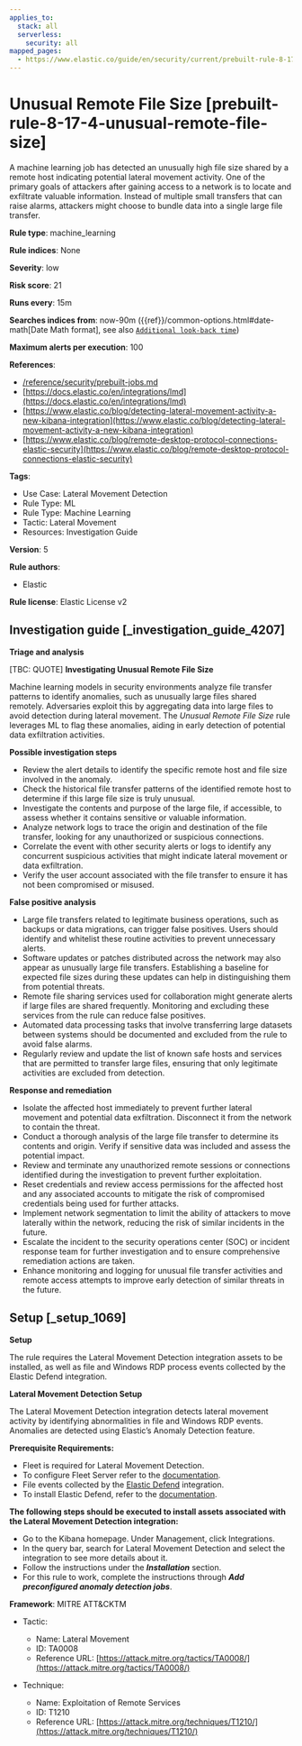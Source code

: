 ```yaml
---
applies_to:
  stack: all
  serverless:
    security: all
mapped_pages:
  - https://www.elastic.co/guide/en/security/current/prebuilt-rule-8-17-4-unusual-remote-file-size.html
---
```


# Unusual Remote File Size [prebuilt-rule-8-17-4-unusual-remote-file-size]

A machine learning job has detected an unusually high file size shared by a remote host indicating potential lateral movement activity. One of the primary goals of attackers after gaining access to a network is to locate and exfiltrate valuable information. Instead of multiple small transfers that can raise alarms, attackers might choose to bundle data into a single large file transfer.

**Rule type**: machine_learning

**Rule indices**: None

**Severity**: low

**Risk score**: 21

**Runs every**: 15m

**Searches indices from**: now-90m ({{ref}}/common-options.html#date-math[Date Math format], see also [`Additional look-back time`](docs-content://solutions/security/detect-and-alert/create-detection-rule.md#rule-schedule))

**Maximum alerts per execution**: 100

**References**:

* [/reference/security/prebuilt-jobs.md](/reference/prebuilt-jobs.md)
* [https://docs.elastic.co/en/integrations/lmd](https://docs.elastic.co/en/integrations/lmd)
* [https://www.elastic.co/blog/detecting-lateral-movement-activity-a-new-kibana-integration](https://www.elastic.co/blog/detecting-lateral-movement-activity-a-new-kibana-integration)
* [https://www.elastic.co/blog/remote-desktop-protocol-connections-elastic-security](https://www.elastic.co/blog/remote-desktop-protocol-connections-elastic-security)

**Tags**:

* Use Case: Lateral Movement Detection
* Rule Type: ML
* Rule Type: Machine Learning
* Tactic: Lateral Movement
* Resources: Investigation Guide

**Version**: 5

**Rule authors**:

* Elastic

**Rule license**: Elastic License v2

## Investigation guide [_investigation_guide_4207]

**Triage and analysis**

[TBC: QUOTE]
**Investigating Unusual Remote File Size**

Machine learning models in security environments analyze file transfer patterns to identify anomalies, such as unusually large files shared remotely. Adversaries exploit this by aggregating data into large files to avoid detection during lateral movement. The *Unusual Remote File Size* rule leverages ML to flag these anomalies, aiding in early detection of potential data exfiltration activities.

**Possible investigation steps**

* Review the alert details to identify the specific remote host and file size involved in the anomaly.
* Check the historical file transfer patterns of the identified remote host to determine if this large file size is truly unusual.
* Investigate the contents and purpose of the large file, if accessible, to assess whether it contains sensitive or valuable information.
* Analyze network logs to trace the origin and destination of the file transfer, looking for any unauthorized or suspicious connections.
* Correlate the event with other security alerts or logs to identify any concurrent suspicious activities that might indicate lateral movement or data exfiltration.
* Verify the user account associated with the file transfer to ensure it has not been compromised or misused.

**False positive analysis**

* Large file transfers related to legitimate business operations, such as backups or data migrations, can trigger false positives. Users should identify and whitelist these routine activities to prevent unnecessary alerts.
* Software updates or patches distributed across the network may also appear as unusually large file transfers. Establishing a baseline for expected file sizes during these updates can help in distinguishing them from potential threats.
* Remote file sharing services used for collaboration might generate alerts if large files are shared frequently. Monitoring and excluding these services from the rule can reduce false positives.
* Automated data processing tasks that involve transferring large datasets between systems should be documented and excluded from the rule to avoid false alarms.
* Regularly review and update the list of known safe hosts and services that are permitted to transfer large files, ensuring that only legitimate activities are excluded from detection.

**Response and remediation**

* Isolate the affected host immediately to prevent further lateral movement and potential data exfiltration. Disconnect it from the network to contain the threat.
* Conduct a thorough analysis of the large file transfer to determine its contents and origin. Verify if sensitive data was included and assess the potential impact.
* Review and terminate any unauthorized remote sessions or connections identified during the investigation to prevent further exploitation.
* Reset credentials and review access permissions for the affected host and any associated accounts to mitigate the risk of compromised credentials being used for further attacks.
* Implement network segmentation to limit the ability of attackers to move laterally within the network, reducing the risk of similar incidents in the future.
* Escalate the incident to the security operations center (SOC) or incident response team for further investigation and to ensure comprehensive remediation actions are taken.
* Enhance monitoring and logging for unusual file transfer activities and remote access attempts to improve early detection of similar threats in the future.


## Setup [_setup_1069]

**Setup**

The rule requires the Lateral Movement Detection integration assets to be installed, as well as file and Windows RDP process events collected by the Elastic Defend integration.

**Lateral Movement Detection Setup**

The Lateral Movement Detection integration detects lateral movement activity by identifying abnormalities in file and Windows RDP events. Anomalies are detected using Elastic’s Anomaly Detection feature.

**Prerequisite Requirements:**

* Fleet is required for Lateral Movement Detection.
* To configure Fleet Server refer to the [documentation](docs-content://reference/ingestion-tools/fleet/fleet-server.md).
* File events collected by the [Elastic Defend](https://docs.elastic.co/en/integrations/endpoint) integration.
* To install Elastic Defend, refer to the [documentation](docs-content://solutions/security/configure-elastic-defend/install-elastic-defend.md).

**The following steps should be executed to install assets associated with the Lateral Movement Detection integration:**

* Go to the Kibana homepage. Under Management, click Integrations.
* In the query bar, search for Lateral Movement Detection and select the integration to see more details about it.
* Follow the instructions under the ***Installation*** section.
* For this rule to work, complete the instructions through ***Add preconfigured anomaly detection jobs***.

**Framework**: MITRE ATT&CKTM

* Tactic:

    * Name: Lateral Movement
    * ID: TA0008
    * Reference URL: [https://attack.mitre.org/tactics/TA0008/](https://attack.mitre.org/tactics/TA0008/)

* Technique:

    * Name: Exploitation of Remote Services
    * ID: T1210
    * Reference URL: [https://attack.mitre.org/techniques/T1210/](https://attack.mitre.org/techniques/T1210/)



